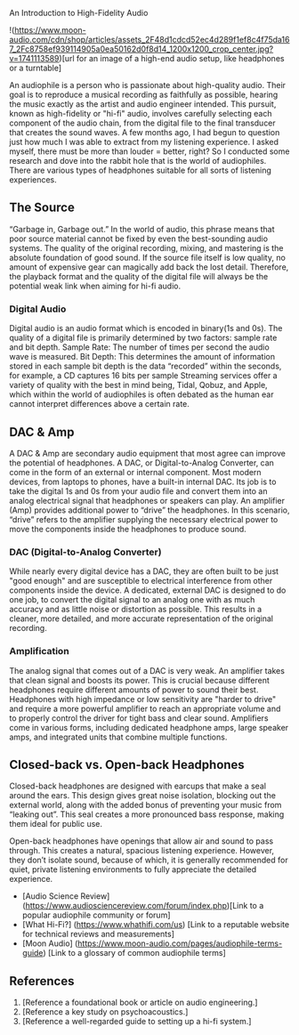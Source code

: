 An Introduction to High-Fidelity Audio

!(https://www.moon-audio.com/cdn/shop/articles/assets_2F48d1cdcd52ec4d289f1ef8c4f75da167_2Fc8758ef939114905a0ea50162d0f8d14_1200x1200_crop_center.jpg?v=1741113589)[url for an image of a high-end audio setup, like headphones or a turntable]



An audiophile is a person who is passionate about high-quality audio. Their goal is to reproduce a musical recording as faithfully as possible, hearing the music exactly as the artist and audio engineer intended. This pursuit, known as high-fidelity or "hi-fi" audio, involves carefully selecting each component of the audio chain, from the digital file to the final transducer that creates the sound waves.
A few months ago, I had begun to question just how much I was able to extract from my listening experience. I asked myself, there must be more than louder = better, right? So I conducted some research and dove into the rabbit hole that is the world of audiophiles. There are various types of headphones suitable for all sorts of listening experiences.



## The Source


“Garbage in, Garbage out.” In the world of audio, this phrase means that poor source material cannot be fixed by even the best-sounding audio systems. The quality of the original recording, mixing, and mastering is the absolute foundation of good sound. If the source file itself is low quality, no amount of expensive gear can magically add back the lost detail. Therefore, the playback format and the quality of the digital file will always be the potential weak link when aiming for hi-fi audio.

### Digital Audio
Digital audio is an audio format which is encoded in binary(1s and 0s). The quality of a digital file is primarily determined by two factors: sample rate and bit depth. 
Sample Rate: The number of times per second the audio wave is measured. 
Bit Depth: This determines the amount of information stored in each sample bit depth is the data “recorded” within the seconds, for example, a CD captures 16 bits per sample
Streaming services offer a variety of quality with the best in mind being, Tidal, Qobuz, and Apple, which within the world of audiophiles is often debated as the human ear cannot interpret differences above a certain rate. 


## DAC & Amp

A DAC & Amp are secondary audio equipment that most agree can improve the potential of headphones. A DAC, or Digital-to-Analog Converter, can come in the form of an external or internal component. Most modern devices, from laptops to phones, have a built-in internal DAC. Its job is to take the digital 1s and 0s from your audio file and convert them into an analog electrical signal that headphones or speakers can play. An amplifier (Amp) provides additional power to “drive” the headphones. In this scenario, “drive” refers to the amplifier supplying the necessary electrical power to move the components inside the headphones to produce sound.

### DAC (Digital-to-Analog Converter)

While nearly every digital device has a DAC, they are often built to be just "good enough" and are susceptible to electrical interference from other components inside the device. A dedicated, external DAC is designed to do one job, to convert the digital signal to an analog one with as much accuracy and as little noise or distortion as possible. This results in a cleaner, more detailed, and more accurate representation of the original recording.

### Amplification

The analog signal that comes out of a DAC is very weak. An amplifier takes that clean signal and boosts its power. This is crucial because different headphones require different amounts of power to sound their best. Headphones with high impedance or low sensitivity are "harder to drive" and require a more powerful amplifier to reach an appropriate volume and to properly control the driver for tight bass and clear sound. Amplifiers come in various forms, including dedicated headphone amps, large speaker amps, and integrated units that combine multiple functions.


## Closed-back vs. Open-back Headphones

Closed-back headphones are designed with earcups that make a seal around the ears. This design gives great noise isolation, blocking out the external world, along with the added bonus of preventing your music from “leaking out”. This seal creates a more pronounced bass response, making them ideal for public use. 

Open-back headphones have openings that allow air and sound to pass through. This creates a natural, spacious listening experience. However, they don’t isolate sound, because of which, it is generally recommended for quiet, private listening environments to fully appreciate the detailed experience. 




- [Audio Science Review] (https://www.audiosciencereview.com/forum/index.php)[Link to a popular audiophile community or forum]
- [What Hi-Fi?] (https://www.whathifi.com/us) [Link to a reputable website for technical reviews and measurements]
- [Moon Audio] (https://www.moon-audio.com/pages/audiophile-terms-guide) [Link to a glossary of common audiophile terms]

## References
1. [Reference a foundational book or article on audio engineering.]
2. [Reference a key study on psychoacoustics.]
3. [Reference a well-regarded guide to setting up a hi-fi system.]
